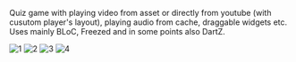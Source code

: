 Quiz game with playing video from asset or directly from youtube (with cusutom player's layout), playing audio from cache, draggable widgets etc.
Uses mainly BLoC, Freezed and in some points also DartZ.

![1](https://i.ibb.co/MhsWqBJ/1.png)
![2](https://i.ibb.co/cCm906D/2.png)
![3](https://i.ibb.co/zrYKpyf/3.png)
![4](https://i.ibb.co/p311PGJ/4.png)
